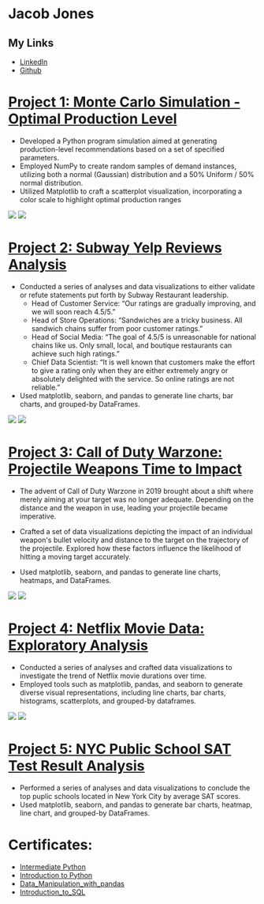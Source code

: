# Jacob Jones

## My Links
* [LinkedIn](https://www.linkedin.com/in/jacob-jones-jj315/)
* [Github](https://github.com/JacobJones315)


# [Project 1: Monte Carlo Simulation - Optimal Production Level](https://github.com/JacobJones315/Monte-Carlo-Simulation_Optimal-Production-Level/tree/main)
* Developed a Python program simulation aimed at generating production-level recommendations based on a set of specified parameters.
* Employed NumPy to create random samples of demand instances, utilizing both a normal (Gaussian) distribution and a 50% Uniform / 50% normal distribution.
* Utilized Matplotlib to craft a scatterplot visualization, incorporating a color scale to highlight optimal production ranges
  
![](/images/MCS_fig1.0.png)
![](/images/MCS_fig2.0.0.png)


# [Project 2: Subway Yelp Reviews Analysis](https://github.com/JacobJones315/Subway_Yelp_Review-Analysis)
* Conducted a series of analyses and data visualizations to either validate or refute statements put forth by Subway Restaurant leadership.
  * Head of Customer Service: “Our ratings are gradually improving, and we will soon reach 4.5/5.”
  * Head of Store Operations: “Sandwiches are a tricky business. All sandwich chains suffer from poor customer ratings.”
  * Head of Social Media: “The goal of 4.5/5 is unreasonable for national chains like us. Only small, local, and boutique restaurants can achieve such high ratings.”
  * Chief Data Scientist: “It is well known that customers make the effort to give a rating only when they are either extremely angry or absolutely delighted with the service. So online ratings are not reliable.”
* Used matplotlib, seaborn, and pandas to generate line charts, bar charts, and grouped-by DataFrames.
  
![](/images/Subway_fig2.png)
![](/images/Subway_fig11.png)

# [Project 3: Call of Duty Warzone: Projectile Weapons Time to Impact](https://github.com/JacobJones315/Call_of_Duty_Warzone)
* The advent of Call of Duty Warzone in 2019 brought about a shift where merely aiming at your target was no longer adequate. Depending on the distance and the weapon in use, leading your projectile became imperative.
* Crafted a set of data visualizations depicting the impact of an individual weapon's bullet velocity and distance to the target on the trajectory of the projectile. Explored how these factors influence the likelihood of hitting a moving target accurately.
 
* Used matplotlib, seaborn, and pandas to generate line charts, heatmaps, and DataFrames.
  
![](/images/COD_SuccessHMfig1.png)
![](/images/CODBTTfig2.png)

# [Project 4: Netflix Movie Data: Exploratory Analysis](https://github.com/JacobJones315/Netflix_Movie_Data_Analysis)
* Conducted a series of analyses and crafted data visualizations to investigate the trend of Netflix movie durations over time.
* Employed tools such as matplotlib, pandas, and seaborn to generate diverse visual representations, including line charts, bar charts, histograms, scatterplots, and grouped-by dataframes.
  
![](/images/Netflix_fig5.png)
![](/images/Netflix_fig2.png)

# [Project 5: NYC Public School SAT Test Result Analysis](https://github.com/JacobJones315/NYC_Public_School_SAT_Analysis)
* Performed a series of analyses and data visualizations to conclude the top puplic schools located in New York City by average SAT scores.
* Used matplotlib, seaborn, and pandas to generate bar charts, heatmap, line chart, and grouped-by DataFrames.




# Certificates:
* [Intermediate Python](https://github.com/JacobJones315/JacobJones315/blob/main/Certificates/Intermediate_Python.pdf)
* [Introduction to Python](https://github.com/JacobJones315/JacobJones315/blob/main/Certificates/Introduction_to_Python.pdf)
* [Data_Manipulation_with_pandas](https://github.com/JacobJones315/JacobJones315/blob/main/Certificates/Data_Manipulation_with_pandas.pdf)
* [Introduction_to_SQL](https://github.com/JacobJones315/JacobJones315/blob/main/Certificates/Introduction_to_SQL.pdf)
